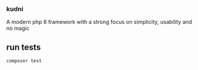 ### kudni

A modern php 8 framework with a strong focus on simplicity, usability and no magic

## run tests

```shell
composer test
```